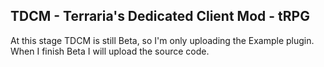 TDCM - Terraria's Dedicated Client Mod - tRPG
-------------

At this stage TDCM is still Beta, so I'm only uploading the Example plugin. When I finish Beta I will upload the source code.